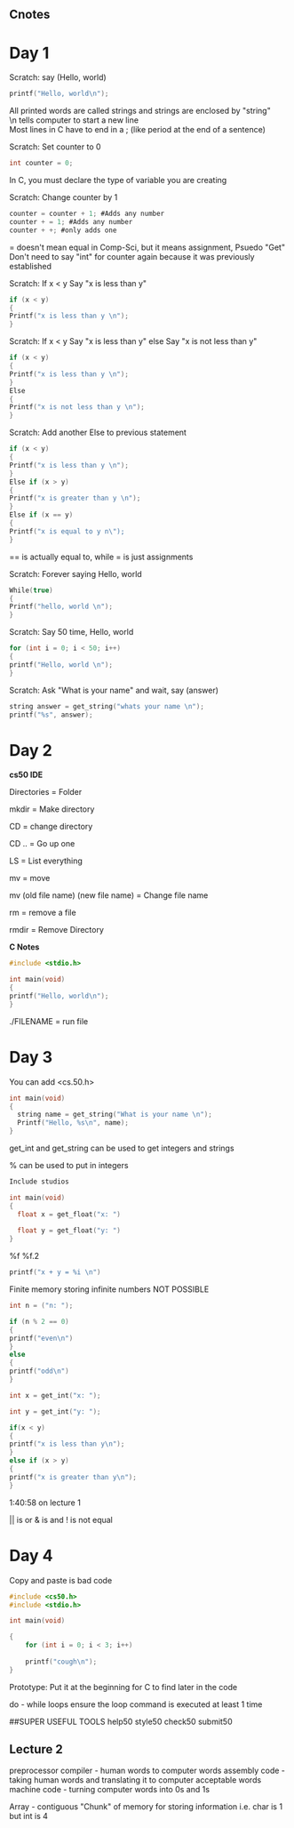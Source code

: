 ## Cnotes
# Day 1
Scratch: say (Hello, world)

```C (Tells Markdown that code is in C)
printf("Hello, world\n");
```

All printed words are called strings and strings are enclosed by "string" <br>
\n tells computer to start a new line <br>
Most lines in C have to end in a ; (like period at the end of a sentence)

Scratch: Set counter to 0

```C
int counter = 0;
```

In C, you must declare the type of variable you are creating

Scratch: Change counter by 1

```C
counter = counter + 1; #Adds any number
counter + = 1; #Adds any number
counter + +; #only adds one
```

= doesn't mean equal in Comp-Sci, but it means assignment, Psuedo "Get" <br>
Don't need to say "int" for counter again because it was previously established

Scratch: If x < y     Say "x is less than y"

```C
if (x < y)
{
Printf("x is less than y \n");
}
```

Scratch: If x < y   Say "x is less than y"   else   Say "x is not less than y"

```C
if (x < y)
{
Printf("x is less than y \n");
}
Else
{
Printf("x is not less than y \n");
}
```

Scratch: Add another Else to previous statement

```C
if (x < y)
{
Printf("x is less than y \n");
}
Else if (x > y)
{
Printf("x is greater than y \n");
}
Else if (x == y)
{
Printf("x is equal to y n\");
}
```

== is actually equal to, while = is just assignments

Scratch: Forever saying Hello, world

```C
While(true)
{
Printf("hello, world \n");
}
```

Scratch: Say 50 time, Hello, world

```C
for (int i = 0; i < 50; i++)
{
printf("Hello, world \n");
}
```

Scratch: Ask "What is your name" and wait, say (answer)

```C
string answer = get_string("whats your name \n");
printf("%s", answer);
```

# Day 2

**cs50 IDE**

Directories = Folder

mkdir = Make directory

CD = change directory

CD .. = Go up one

LS = List everything

mv = move

mv (old file name) (new file name) = Change file name

rm = remove a file

rmdir = Remove Directory

**C Notes**

```C
#include <stdio.h>

int main(void)
{
printf("Hello, world\n");
}
```

./FILENAME = run file

# Day 3

You can add <cs.50.h>

```c
int main(void)
{
  string name = get_string("What is your name \n");
  Printf("Hello, %s\n", name);
}
```

get_int and get_string can be used to get integers and strings

% can be used to put in integers

```c
Include studios

int main(void)
{
  float x = get_float("x: ")
  
  float y = get_float("y: ")
}
```

%f
%f.2

```c
printf("x + y = %i \n")
```

Finite memory storing infinite numbers    NOT POSSIBLE

```c
int n = ("n: ");

if (n % 2 == 0)
{
printf("even\n")
}
else
{
printf("odd\n")
}
```

```c
int x = get_int("x: ");

int y = get_int("y: ");

if(x < y)
{
printf("x is less than y\n");
}
else if (x > y)
{
printf("x is greater than y\n");
}
```

1:40:58 on lecture 1

|| is or
& is and
! is not equal

# Day 4

Copy and paste is bad code

```c
#include <cs50.h>
#include <stdio.h>

int main(void)

{
    for (int i = 0; i < 3; i++)
        
    printf("cough\n");
}
```

Prototype: Put it at the beginning for C to find later in the code

do - while loops ensure the loop command is executed at least 1 time

##SUPER USEFUL TOOLS
help50
style50
check50
submit50

## Lecture 2

preprocessor
compiler - human words to computer words
assembly code - taking human words and translating it to computer acceptable words
machine code - turning computer words into 0s and 1s

Array - contiguous "Chunk" of memory for storing information i.e. char is 1 but int is 4

